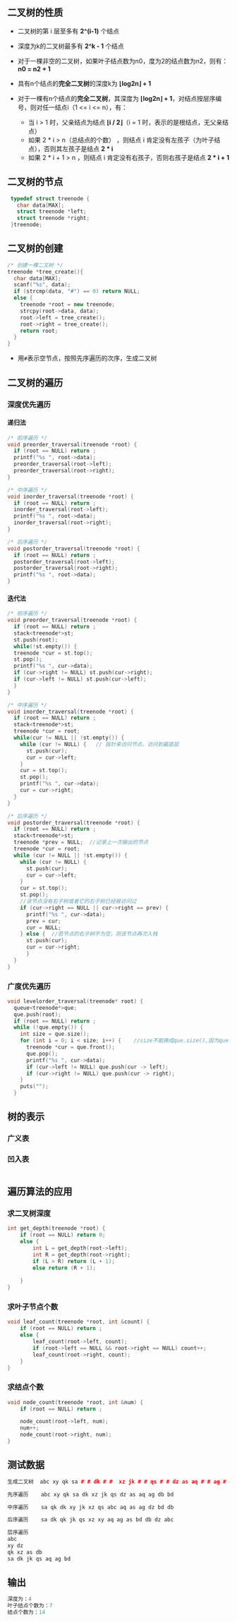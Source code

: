 ## 二叉树的性质

- 二叉树的第 i 层至多有 **2^(i-1)** 个结点

- 深度为k的二叉树最多有 **2^k - 1** 个结点

- 对于一棵非空的二叉树，如果叶子结点数为n0，度为2的结点数为n2，则有：**n0 = n2 + 1**

- 具有n个结点的**完全二叉树**的深度k为 **⌊log2n⌋ + 1**

- 对于一棵有n个结点的**完全二叉树**，其深度为 **⌊log2n⌋ + 1**，对结点按层序编号，则对任一结点i（1 <= i <= n），有：
  - 当 i > 1 时，父亲结点为结点 **⌊i / 2⌋**（i = 1 时，表示的是根结点，无父亲结点）
  - 如果 2 * i > n（总结点的个数） ，则结点 i 肯定没有左孩子（为叶子结点），否则其左孩子是结点 **2 * i** 
  - 如果 2 * i + 1 > n ，则结点 i 肯定没有右孩子，否则右孩子是结点 **2 * i + 1**     
## 二叉树的节点
```cpp
 typedef struct treenode {
   char data[MAX];
   struct treenode *left;
   struct treenode *right;
 }treenode;
``` 
## 二叉树的创建
```cpp
/* 创建一棵二叉树 */
treenode *tree_create(){
  char data[MAX];
  scanf("%s", data);
  if (strcmp(data, "#") == 0) return NULL;
  else {
    treenode *root = new treenode;
    strcpy(root->data, data);
    root->left = tree_create();
    root->right = tree_create();
    return root;
  }
}
```
- 用``#``表示空节点，按照先序遍历的次序，生成二叉树
## 二叉树的遍历
### 深度优先遍历
#### 递归法
```cpp
/* 前序遍历 */
void preorder_traversal(treenode *root) {
  if (root == NULL) return ;
  printf("%s ", root->data);
  preorder_traversal(root->left);
  preorder_traversal(root->right);
}

/* 中序遍历 */
void inorder_traversal(treenode *root) {
  if (root == NULL) return ;
  inorder_traversal(root->left);
  printf("%s ", root->data);
  inorder_traversal(root->right);
}

/* 后序遍历 */
void postorder_traversal(treenode *root) {
  if (root == NULL) return ;
  postorder_traversal(root->left);
  postorder_traversal(root->right);
  printf("%s ", root->data);
}
```
#### 迭代法
```cpp
/* 前序遍历 */
void preorder_traversal(treenode *root) {
  if (root == NULL) return ;
  stack<treenode*>st;
  st.push(root);
  while(!st.empty()) {
  treenode *cur = st.top();
  st.pop();
  printf("%s ", cur->data);
  if (cur->right != NULL) st.push(cur->right);
  if (cur->left != NULL) st.push(cur->left);
  }
}

/* 中序遍历 */
void inorder_traversal(treenode *root) {
  if (root == NULL) return ;
  stack<treenode*>st;
  treenode *cur = root;
  while(cur != NULL || !st.empty()) {
    while (cur != NULL) {   // 指针来访问节点，访问到最底层
      st.push(cur);
      cur = cur->left;
    }
    cur = st.top();
    st.pop();
    printf("%s ", cur->data);
    cur = cur->right;
  } 
}

/* 后序遍历 */
void postorder_traversal(treenode *root) {
  if (root == NULL) return ;
  stack<treenode*>st;
  treenode *prev = NULL;  //记录上一次输出的节点
  treenode *cur = root;
  while (cur != NULL || !st.empty()) {
    while (cur != NULL) {
      st.push(cur);
      cur = cur->left;
    }
    cur = st.top();
    st.pop();
    //该节点没有右子树或者它的右子树已经被访问过
    if (cur->right == NULL || cur->right == prev) {
      printf("%s ", cur->data);
      prev = cur;
      cur = NULL;
    } else {  //若节点的右子树不为空，则该节点再次入栈
      st.push(cur);
      cur = cur->right;
      }
  }
}

```
### 广度优先遍历
```cpp
void levelorder_traversal(treenode* root) {
  queue<treenode*>que;
  que.push(root);
  if (root == NULL) return ;
  while (!que.empty()) {
    int size = que.size();  
    for (int i = 0; i < size; i++) {    //size不能换成que.size(),因为que长度会变
      treenode *cur = que.front();
      que.pop();
      printf("%s ", cur->data);
      if (cur->left != NULL) que.push(cur -> left);
      if (cur->right != NULL) que.push(cur -> right);
    }
    puts("");
  }
```
## 树的表示
### 广义表
### 凹入表
```cpp

```
## 遍历算法的应用
### 求二叉树深度
```cpp
int get_depth(treenode *root) {
	if (root == NULL) return 0;
	else {
		int L = get_depth(root->left);
		int R = get_depth(root->right);
		if (L > R) return (L + 1);
		else return (R + 1);
		
	}	
}

```
### 求叶子节点个数
```cpp
void leaf_count(treenode *root, int &count) {
    if (root == NULL) return ;
    else {
        leaf_count(root->left, count);
        if (root->left == NULL && root->right == NULL) count++;
        leaf_count(root->right, count);
    }
}
```
### 求结点个数
```cpp
void node_count(treenode *root, int &num) {
    if (root == NULL) return ;

    node_count(root->left, num);
    num++;
    node_count(root->right, num);
}
```

## 测试数据
```cpp
生成二叉树  abc xy qk sa # # dk # #  xz jk # # qs # # dz as aq # # ag # # db bd # # #

先序遍历	abc xy qk sa dk xz jk qs dz as aq ag db bd

中序遍历	sa qk dk xy jk xz qs abc aq as ag dz bd db

后序遍历	sa dk qk jk qs xz xy aq ag as bd db dz abc

层序遍历	
abc
xy dz
qk xz as db
sa dk jk qs aq ag bd
```

## 输出
```cpp
深度为：4
叶子结点个数为：7
结点个数为：14
```


